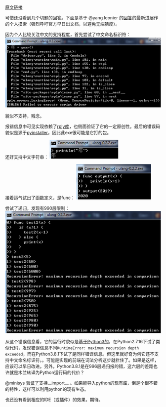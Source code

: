 [原文链接](https://www.zhihu.com/question/366509495/answer/977696328)

可惜还没看到几个切题的回答。下面是基于 @yang leonier 的[回答](https://www.zhihu.com/question/366509495/answer/975810766)的最新进展作的个人摸索（强烈呼吁官方早日出文档，以避免无端猜度）。

因为个人比较关注中文的支持程度，首先尝试了中文命名标识符：
![](个人分析截图/unicode.png)

貌似不支持，残念。

报错信息中可见实现依赖了[rply库](https://pypi.org/project/rply/)，也侧面验证了它的一定原创性。最后的错误码貌似是源于[pyinstaller](https://stackoverflow.com/questions/40716346/windows-pyinstaller-error-failed-to-execute-script-when-app-clicked)，因此此exe很可能是它打的包。

还好支持中文字符串：
![](个人分析截图/print.PNG)

接着运气试出了函数定义，是func：
![](个人分析截图/func.png)

尝试了递归，发现有990层限制：
![](个人分析截图/recursive.png)

从这个错误信息看，它的运行时貌似是[基于Python3的](https://stackoverflow.com/questions/3323001/what-is-the-maximum-recursion-depth-in-python-and-how-to-increase-it)，在Python2.7.16下试了类似代码，发现错误信息不同`RuntimeError: maximum recursion depth exceeded`，而在Python3.8.1下试了是同样错误信息。但这里就好奇为何它还不支持中文命名标识符。。可能是实现的前端在词法分析这步就拦住了。如果是这样，应该可以早日改进。另外，Python3.8.1是在996层递归报的错，这六层的差距也许就是木兰转译为Python运行码的代价？

@minisys [验证了](https://www.zhihu.com/question/366509495/answer/977687177)支持__import__ 。如果能导入python的现有库，倒是个很不错的特性，这样可以利用python的现有生态。

也还没有看到相应的IDE（或插件）的效果，期待。